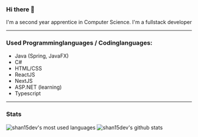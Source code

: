 ### Hi there 👋

I'm a second year apprentice in Computer Science.
I'm a fullstack developer

---
### Used Programminglanguages / Codinglanguages:
- Java (Spring, JavaFX)
- C#
- HTML/CSS
- ReactJS
- NextJS
- ASP.NET (learning)
- Typescript
---
### Stats

  <img align="center" alt="shan15dev's most used languages" src="https://github-readme-stats.vercel.app/api/top-langs/?username=shan15&langs_count=8&theme=cobalt" />
  <img align="center" alt="shan15dev's github stats" src="https://github-readme-stats.vercel.app/api?username=shan15"/>
